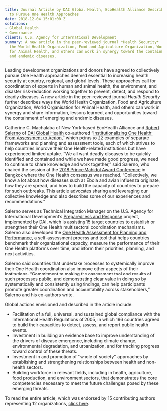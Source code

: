 ```yaml
---
title: Journal Article by DAI Global Health, EcoHealth Alliance Describes Global Agreement
  to Pursue One Health Approaches
date: 2018-12-04 15:01:00 Z
solutions:
- Global Health
- Governance
clients: U.S. Agency for International Development
summary: A new article in the peer-reviewed journal *Health Security*  describes ways
  the World Health Organization, Food and Agriculture Organization, World Organisation
  for Animal Health, and others can work in synergy toward the containment of emerging
  and endemic diseases.
---
```


Leading development organizations and donors have agreed to collectively pursue One Health approaches deemed essential to increasing health security at country, regional, and global levels. These approaches call for coordination of experts in human and animal health, the environment, and disaster risk-reduction working together to prevent, detect, and respond to deadly diseases. A new article in the peer-reviewed journal *Health Security* further describes ways the World Health Organization, Food and Agriculture Organization, World Organisation for Animal Health, and others can work in synergy and share information, lessons learned, and opportunities toward the containment of emerging and endemic diseases.

Catherine C. Machalaba of New York-based EcoHealth Alliance and [Robert Salerno](https://www.dai.com/who-we-are/our-team/robert-salerno) of [DAI Global Health](https://www.dai.com/our-work/solutions/global-health) co-authored “[Institutionalizing One Health: From Assessment to Action](https://www.liebertpub.com/doi/abs/10.1089/hs.2018.0064),” which points to 22 examples of separate frameworks and planning and assessment tools, each of which strives to help countries improve their One Health-related institutions but have experienced limited uptake. “We all want deadly diseases to be quickly identified and contained and while we have made good progress, we need to continue to share knowledge and work together,” said Salerno, who chaired the session at the [2018 Prince Mahidol Award Conference](http://pmac2018.com/site/home) in Bangkok where the One Health consensus was reached. “Collectively, we know a lot about how diseases such as Ebola and avian influenza originate, how they are spread, and how to build the capacity of countries to prepare for such outbreaks. This article advocates sharing and leveraging our collective knowledge and also describes some of our experiences and recommendations.”

Salerno serves as Technical Integration Manager on the U.S. Agency for International Development’s [Preparedness and Response](https://www.dai.com/our-work/projects/worldwide-preparedness-and-response-pr) project, implemented by DAI, which is assisting 15 target countries to establish or strengthen their One Health multisectoral coordination mechanisms. Salerno also developed the [One Health Assessment for Planning and Performance](http://preparednessandresponse.org/news/one-health-self-assessment-tool-guide/), a self-assessment process and tool that helps countries benchmark their organizational capacity, measure the performance of their One Health platforms over time, and inform their priorities, planning, and next activities.

Salerno said countries that undertake processes to systemically improve their One Health coordination also improve other aspects of their institutions. “Commitment to making the assessment tool and results of such processes public, and demonstrating clear value in doing so by systematically and consistently using findings, can help participants promote greater coordination and accountability across stakeholders,” Salerno and his co-authors write.

Global actions envisioned and described in the article include:

* Facilitation of a full, universal, and sustained global compliance with the International Health Regulations of 2005, in which 196 countries agreed to build their capacities to detect, assess, and report public health events.
* Investment in building an evidence base to improve understanding of the drivers of disease emergence, including climate change, environmental degradation, and urbanization, and for tracking progress toward control of these threats.
* Investment in and promotion of ‘‘whole of society’’ approaches by establishing and strengthening relationships between health and non-health sectors.
* Building workforce in relevant fields, including in health, agriculture, food production, and environment sectors, that demonstrates the core competencies necessary to meet the future challenges posed by these emerging threats.

To read the entire article, which was endorsed by 15 contributing authors representing 12 organizations, [click here](https://www.liebertpub.com/doi/full/10.1089/hs.2018.0064).